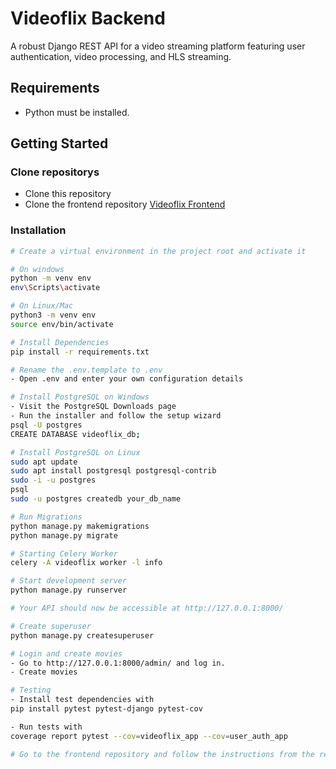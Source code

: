 # Videoflix Backend
A robust Django REST API for a video streaming platform featuring user authentication, video processing, and HLS streaming.

## Requirements
* Python must be installed.

## Getting Started
### Clone repositorys
* Clone this repository
* Clone the frontend repository [Videoflix Frontend](https://github.com/AntonOsipov99/videoflix_frontend)
### Installation
```bash
# Create a virtual environment in the project root and activate it

# On windows 
python -m venv env
env\Scripts\activate

# On Linux/Mac
python3 -m venv env
source env/bin/activate

# Install Dependencies
pip install -r requirements.txt

# Rename the .env.template to .env
- Open .env and enter your own configuration details

# Install PostgreSQL on Windows
- Visit the PostgreSQL Downloads page
- Run the installer and follow the setup wizard
psql -U postgres
CREATE DATABASE videoflix_db;

# Install PostgreSQL on Linux
sudo apt update
sudo apt install postgresql postgresql-contrib
sudo -i -u postgres
psql
sudo -u postgres createdb your_db_name

# Run Migrations
python manage.py makemigrations
python manage.py migrate

# Starting Celery Worker
celery -A videoflix worker -l info

# Start development server
python manage.py runserver

# Your API should now be accessible at http://127.0.0.1:8000/

# Create superuser
python manage.py createsuperuser

# Login and create movies
- Go to http://127.0.0.1:8000/admin/ and log in.
- Create movies

# Testing
- Install test dependencies with
pip install pytest pytest-django pytest-cov

- Run tests with 
coverage report pytest --cov=videoflix_app --cov=user_auth_app

# Go to the frontend repository and follow the instructions from the readme